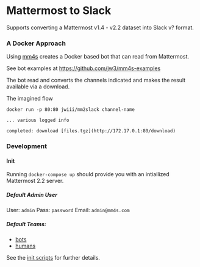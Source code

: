 Mattermost to Slack
===================

Supports converting a Mattermost v1.4 - v2.2 dataset into Slack v? format.


### A Docker Approach

Using [mm4s](https://github.com/jw3/mm4s) creates a Docker based bot that can read from Mattermost.

See bot examples at https://github.com/jw3/mm4s-examples

The bot read and converts the channels indicated and makes the result available via a download.


The imagined flow

`docker run -p 80:80 jwiii/mm2slack channel-name`

`... various logged info`

`completed: download [files.tgz](http://172.17.0.1:80/download)`


### Development

#### Init

Running `docker-compose up` should provide you with an intiailized Mattermost 2.2 server.

##### Default Admin User
User: `admin`
Pass: `password`
Email: `admin@mm4s.com`

##### Default Teams:
 * [bots](http://localhost:8080/bots)
 * [humans](http://localhost:8080/humans)

See the [init scripts](https://github.com/jw3/mm4s/tree/master/initializer) for further details.
